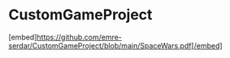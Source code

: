 # CustomGameProject
[embed]https://github.com/emre-serdar/CustomGameProject/blob/main/SpaceWars.pdf[/embed]
